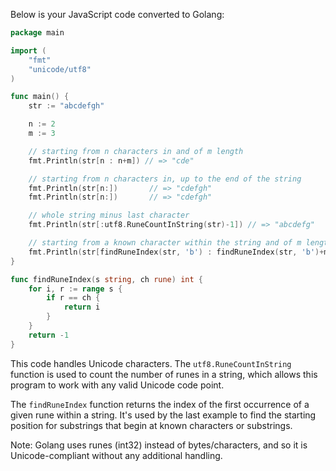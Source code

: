 Below is your JavaScript code converted to Golang:

```go
package main

import (
	"fmt"
	"unicode/utf8"
)

func main() {
	str := "abcdefgh"

	n := 2
	m := 3

	// starting from n characters in and of m length
	fmt.Println(str[n : n+m]) // => "cde"

	// starting from n characters in, up to the end of the string
	fmt.Println(str[n:])       // => "cdefgh"
	fmt.Println(str[n:])       // => "cdefgh"

	// whole string minus last character
	fmt.Println(str[:utf8.RuneCountInString(str)-1]) // => "abcdefg"

	// starting from a known character within the string and of m length
	fmt.Println(str[findRuneIndex(str, 'b') : findRuneIndex(str, 'b')+m]) // => "bcd"
}

func findRuneIndex(s string, ch rune) int {
	for i, r := range s {
		if r == ch {
			return i
		}
	}
	return -1
}
```
This code handles Unicode characters. The `utf8.RuneCountInString` function is used to count the number of runes in a string, which allows this program to work with any valid Unicode code point.

The `findRuneIndex` function returns the index of the first occurrence of a given rune within a string. It's used by the last example to find the starting position for substrings that begin at known characters or substrings.

Note: Golang uses runes (int32) instead of bytes/characters, and so it is Unicode-compliant without any additional handling.
